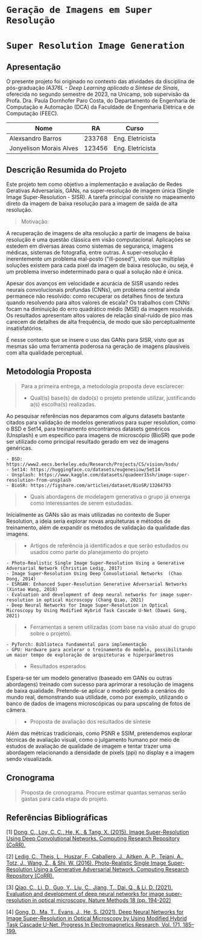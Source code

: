 # `Geração de Imagens em Super Resolução`
# `Super Resolution Image Generation`

## Apresentação

O presente projeto foi originado no contexto das atividades da disciplina de pós-graduação *IA376L - Deep Learning aplicado a Síntese de Sinais*, 
oferecida no segundo semestre de 2023, na Unicamp, sob supervisão da Profa. Dra. Paula Dornhofer Paro Costa, do Departamento de Engenharia de Computação e Automação (DCA) da Faculdade de Engenharia Elétrica e de Computação (FEEC).

 |Nome  | RA | Curso|
 |--|--|--|
 | Alexsandro Barros | 233768  | Eng. Eletricista|
 | Jonyelison Morais Alves | 123456  | Eng. Eletricista|

## Descrição Resumida do Projeto

Este projeto tem como objetivo a implementação e avaliação de Redes Gerativas Adversariais, GANs, na
super-resolução de imagem única (Single Image Super-Resolution - SISR). A tarefa principal consiste
no mapeamento direto da imagem de baixa resolução para a imagem de saída de alta resolução.

> Motivação: 

A recuperação de imagens de alta resolução a partir de imagens de baixa resolução é uma questão
clássica em visão computacional. Aplicações se estedem em diversas áreas como sistemas de
segurança, imagens médicas, sistemas de fotografia, entre outras. A super-resolução é inerentemente um
problema mal-posto ("ill-posed"), visto que múltiplas soluções existem para cada pixel da imagem de baixa
resolução, ou seja, é um problema inverso indeterminado para o qual a solução não é única.  

Apesar dos avanços em velocidade e acurácia de SISR usando redes neurais convolucionais profundas (CNNs), um
problema central ainda permanece não resolvido: como recuperar os detalhes finos de textura quando resolvendo
para altos valores de escala? Os trabalhos com CNNs focam na diminuição do erro quadrático médio (MSE) da imagem
resolvida. Os resultados apresentam altos valores de relação sinal-ruído de pico mas carecem 
de detalhes de alta frequência, de modo que são perceptualmente insatisfatórios.

É nesse contexto que se insere o uso das GANs para SISR, visto que as mesmas são uma ferramenta
poderosa na geração de imagens plausíveis com alta qualidade perceptual.

## Metodologia Proposta
> Para a primeira entrega, a metodologia proposta deve esclarecer:
> * Qual(is) base(s) de dado(s) o projeto pretende utilizar, justificando a(s) escolha(s) realizadas.

Ao pesquisar referências nos deparamos com alguns datasets bastante citados para validação de modelos generativos para super resolution, como o BSD e Set14, para treinamento encontramos datasets genéricos (Unsplash) e um específico para imagens de microscópio (BioSR) que pode ser utilizado como principal resultado gerado em vez de imagens genéricas.

    - BSD: https://www2.eecs.berkeley.edu/Research/Projects/CS/vision/bsds/
    - Set14: https://huggingface.co/datasets/eugenesiow/Set14
    - Unsplash: https://www.kaggle.com/datasets/quadeer15sh/image-super-resolution-from-unsplash
    - BioSR: https://figshare.com/articles/dataset/BioSR/13264793

> * Quais abordagens de modelagem generativa o grupo já enxerga como interessantes de serem estudadas.

Inicialmente as GANs são as mais utilizadas no contexto de Super Resolution, a ideia seria explorar novas arquiteturas e métodos de treinamento, além de expandir os métodos de validação da qualidade das imagens.

> * Artigos de referência já identificados e que serão estudados ou usados como parte do planejamento do projeto

    - Photo-Realistic Single Image Super-Resolution Using a Generative Adversarial Network (Christian Ledig, 2017)
    - Image Super-Resolution Using Deep Convolutional Networks  (Chao Dong, 2014)
    - ESRGAN: Enhanced Super-Resolution Generative Adversarial Networks (Xintao Wang, 2018)
    - Evaluation and development of deep neural networks for image super-resolution in optical microscopy (Chang Qiao, 2021)
    - Deep Neural Networks for Image Super-Resolution in Optical Microscopy by Using Modified Hybrid Task Cascade U-Net (Dawei Gong, 2021)

> * Ferramentas a serem utilizadas (com base na visão atual do grupo sobre o projeto).

    - PyTorch: Biblioteca fundamental para implementação
    - GPU: Hardware para acelerar o treinamento do modelo, possibilitando um maior tempo de exploração de arquiteturas e hiperparâmetros

> * Resultados esperados

Espera-se ter um modelo generativo (baseado em GANs ou outras abordagens) treinado com sucesso para aprimorar a resolução de imagens de baixa qualidade. Pretende-se aplicar o modelo gerado a cenários do mundo real, demonstrando sua utilidade, como por exemplo, utilizando o banco de dados de imagens microscópicas ou para upscaling de fotos de câmera.

> * Proposta de avaliação dos resultados de síntese

Além das métricas tradicionais, como PSNR e SSIM, pretendemos explorar técnicas de avaliação visual, como o julgamento humano por meio de estudos de avaliação de qualidade de imagem e tentar trazer uma abordagem relacionando a densidade de pixels (ppi) no display e a imagem sendo visualizada.

## Cronograma
> Proposta de cronograma. Procure estimar quantas semanas serão gastas para cada etapa do projeto.

## Referências Bibliográficas

[1] [Dong, C., Loy, C. C., He, K., & Tang, X. (2015). Image Super-Resolution Using Deep Convolutional Networks. Computing Research Repository (CoRR).](https://arxiv.org/pdf/1501.00092.pdf)

[2] [Ledig, C., Theis, L., Huszar, F., Caballero, J., Aitken, A. P., Tejani, A., Totz, J., Wang, Z., & Shi, W. (2016). Photo-Realistic Single Image Super-Resolution Using a Generative Adversarial Network. Computing Research Repository (CoRR).](https://arxiv.org/pdf/1609.04802.pdf)

[3] [Qiao, C., Li, D., Guo, Y., Liu, C., Jiang, T., Dai, Q., & Li, D. (2021). Evaluation and development of deep neural networks for image super-resolution in optical microscopy. Nature Methods 18 (pp. 194-202)](https://www.nature.com/articles/s41592-020-01048-5)

[4] [Gong, D., Ma, T., Evans, J., He, S. (2021). Deep Neural Networks for Image Super-Resolution in Optical Microscopy by Using Modified Hybrid Task Cascade U-Net. Progress In Electromagnetics Research, Vol. 171, 185–199.](https://www.jpier.org/issues/volume.html?paper=21110904)
